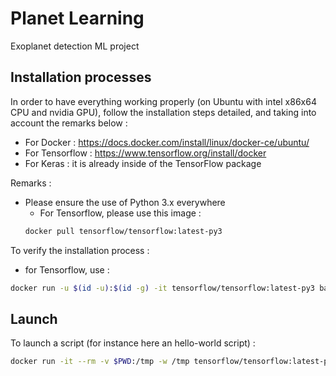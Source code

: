 # Planet Learning

Exoplanet detection ML project

## Installation processes

In order to have everything working properly (on Ubuntu with intel x86x64 CPU and nvidia GPU), follow the installation steps detailed, and taking into account the remarks below :
* For Docker : https://docs.docker.com/install/linux/docker-ce/ubuntu/
* For Tensorflow : https://www.tensorflow.org/install/docker
* For Keras : it is already inside of the TensorFlow package

Remarks : 
* Please ensure the use of Python 3.x everywhere
    * For Tensorflow, please use this image : 
    ```sh 
    docker pull tensorflow/tensorflow:latest-py3
    ```

To verify the installation process :
* for Tensorflow, use : 
```sh
docker run -u $(id -u):$(id -g) -it tensorflow/tensorflow:latest-py3 bash
```
## Launch

To launch a script (for instance here an hello-world script) :

```sh
docker run -it --rm -v $PWD:/tmp -w /tmp tensorflow/tensorflow:latest-py3 python ./hello_world.py
```


